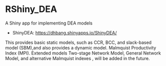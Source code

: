 # RShiny_DEA

A Shiny app for implementing DEA models
- ShinyDEA: https://dhbang.shinyapps.io/ShinyDEA/

This provides basic static models, such as CCR, BCC, and slack-based model (SBM),and also provides a dynamic model. Malmquist Productivity Index (MPI).
Extended models Two-stage Network Model, General Network Model, and alternative Malmquist indexes , will be added in the future.

